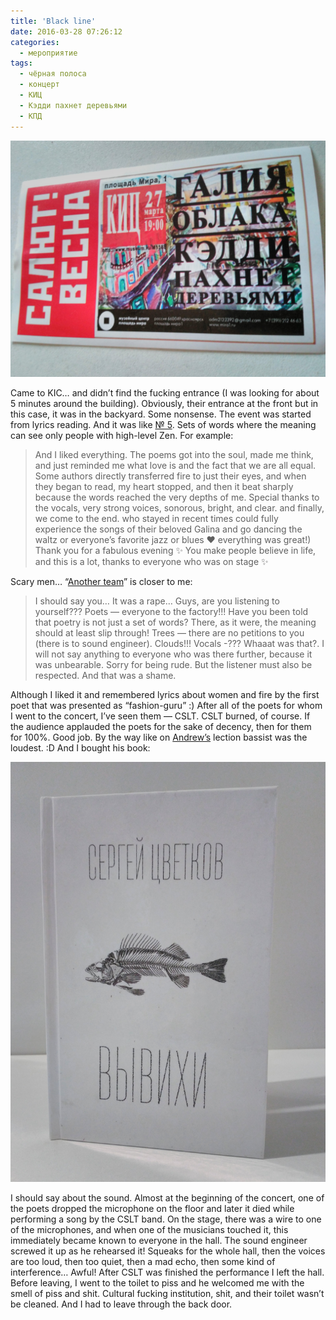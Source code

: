 ```yaml
---
title: 'Black line'
date: 2016-03-28 07:26:12
categories:
  - мероприятие
tags:
  - чёрная полоса
  - концерт
  - КИЦ
  - Кэдди пахнет деревьями
  - КПД
---
```


![KIC ticket](salyut-vesna-kic-27-03-16.jpg)

Came to KIC… and didn’t find the fucking entrance (I was looking for about 5 minutes around the
building). Obviously, their entrance at the front but in this case, it was in the backyard. Some
nonsense. The event was started from lyrics reading. And it was like
<a href="https://en.wikipedia.org/wiki/No._5,_1948">№ 5</a>. Sets of words where the meaning can see
only people with high-level Zen. For example:

> And I liked everything. The poems got into the soul, made me think, and just reminded me what love
> is and the fact that we are all equal. Some authors directly transferred fire to just their eyes,
> and when they began to read, my heart stopped, and then it beat sharply because the words reached
> the very depths of me. Special thanks to the vocals, very strong voices, sonorous, bright, and
> clear. and finally, we come to the end. who stayed in recent times could fully experience the
> songs of their beloved Galina and go dancing the waltz or everyone’s favorite jazz or blues ❤
> everything was great!) Thank you for a fabulous evening ✨ You make people believe in life, and
> this is a lot, thanks to everyone who was on stage ✨

Scary men… “<a href="https://vk.com/wall-115786413_36">Another team</a>” is closer to me:

> I should say you… It was a rape… Guys, are you listening to yourself??? Poets — everyone to the
> factory!!! Have you been told that poetry is not just a set of words? There, as it were, the
> meaning should at least slip through! Trees — there are no petitions to you (there is to sound
> engineer). Clouds!!! Vocals -??? Whaaat was that?. I will not say anything to everyone who was
> there further, because it was unbearable. Sorry for being rude. But the listener must also be
> respected. And that was a shame.

Although I liked it and remembered lyrics about women and fire by the first poet that was presented
as “fashion-guru” :) After all of the poets for whom I went to the concert, I’ve seen them — CSLT.
CSLT burned, of course. If the audience applauded the poets for the sake of decency, then for them
for 100%. Good job. By the way like on <a href="https://vk.com/a_shevelev">Andrew’s</a> lection
bassist was the loudest. :D And I bought his book:

![Book by Sergey Cvetkov “Luxations”](vyvihi.jpg)

I should say about the sound. Almost at the beginning of the concert, one of the poets dropped the
microphone on the floor and later it died while performing a song by the CSLT band. On the stage,
there was a wire to one of the microphones, and when one of the musicians touched it, this
immediately became known to everyone in the hall. The sound engineer screwed it up as he rehearsed
it! Squeaks for the whole hall, then the voices are too loud, then too quiet, then a mad echo, then
some kind of interference… Awful! After CSLT was finished the performance I left the hall. Before
leaving, I went to the toilet to piss and he welcomed me with the smell of piss and shit. Cultural
fucking institution, shit, and their toilet wasn’t be cleaned. And I had to leave through the back
door.
